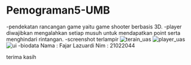 # Pemograman5-UMB
-pendekatan rancangan game yaitu game shooter berbasis 3D.
-player diwajibkan mengalahkan setiap musuh untuk mendapatkan point serta menghindari rintangan.
-screenshot terlampir
![terain_uas](https://github.com/user-attachments/assets/516a2440-2606-4604-85f5-3e43f423b6b1)
![player_uas](https://github.com/user-attachments/assets/76eee750-3935-44d8-ae94-a669c0adcd1c)
![ui](https://github.com/user-attachments/assets/cbc19747-9caa-4fbb-b5c8-47e5ad5a8a66)
-biodata
  Nama  : Fajar Lazuardi
  Nim   : 21022044

terima kasih
